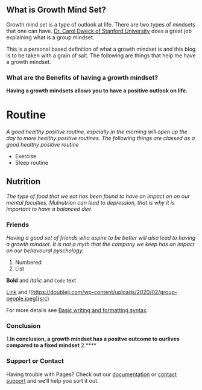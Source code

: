 ## What is Growth Mind Set?

Growth mind set is a type of outlook at life. There are two types of mindsets that one can have. [Dr. Carol Dweck of Stanford University](https://www.wgu.edu/blog/what-is-growth-mindset-8-steps-develop-one1904.html#close) does a great job explaining what is a group mindset.

This is a personal based definition of what a growth mindset is and this blog is to be taken with a grain of salt. The following are things that help me have a growth mindset.

### What are the Benefits of having a growth mindset?

**Having a growth mindsets allows you to have a positive outlook on life.**


# Routine
_A good healthy positive routine, espcially in the morning will open up the day to more healthy positive routines. 
The following things are classed as a good healthy positive routine_
- Exercise
- Sleep routine

## Nutrition
_The type of food that we eat has been found to have an impact on on our mental faculties. Mulnutrion can lead to depression, that is why it is important to have a balanced diet_

### Friends

_Having a good set of friends who aspire to be better will also lead to having a growth mindset. It is not a myth that the company we keep has an impact on our behavoural pyschology._


1. Numbered
2. List

**Bold** and _Italic_ and `Code` text

[Link](url) and ![https://doublejj.com/wp-content/uploads/2020/02/group-people.jpeg](src)


For more details see [Basic writing and formatting syntax](https://docs.github.com/en/github/writing-on-github/getting-started-with-writing-and-formatting-on-github/basic-writing-and-formatting-syntax).

### Conclusion
1.**In conclusion, a growth mindset has a positve outcome to ourlives compared to a fixed mindset**
2.****


### Support or Contact

Having trouble with Pages? Check out our [documentation](https://docs.github.com/categories/github-pages-basics/) or [contact support](https://support.github.com/contact) and we’ll help you sort it out.
